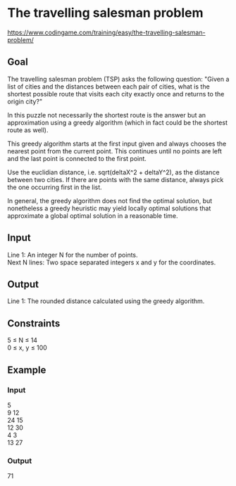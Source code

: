 # The travelling salesman problem
https://www.codingame.com/training/easy/the-travelling-salesman-problem/

## Goal
The travelling salesman problem (TSP) asks the following question: "Given a list of cities and the distances between each pair of cities, what is the shortest possible route that visits each city exactly once and returns to the origin city?"

In this puzzle not necessarily the shortest route is the answer but an approximation using a greedy algorithm (which in fact could be the shortest route as well).

This greedy algorithm starts at the first input given and always chooses the nearest point from the current point. This continues until no points are left and the last point is connected to the first point.

Use the euclidian distance, i.e. sqrt(deltaX^2 + deltaY^2), as the distance between two cities. If there are points with the same distance, always pick the one occurring first in the list.

In general, the greedy algorithm does not find the optimal solution, but nonetheless a greedy heuristic may yield locally optimal solutions that approximate a global optimal solution in a reasonable time.

## Input
Line 1: An integer N for the number of points. <br>
Next N lines: Two space separated integers x and y for the coordinates.

## Output
Line 1: The rounded distance calculated using the greedy algorithm.

## Constraints
5 ≤ N ≤ 14 <br>
0 ≤ x, y ≤ 100

## Example
### Input
5 <br>
9 12 <br>
24 15 <br>
12 30 <br>
4 3 <br>
13 27

### Output
71
